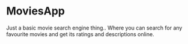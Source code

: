# MoviesApp
Just a basic movie search engine thing.. Where you can search for any favourite movies and get its ratings and descriptions online.
